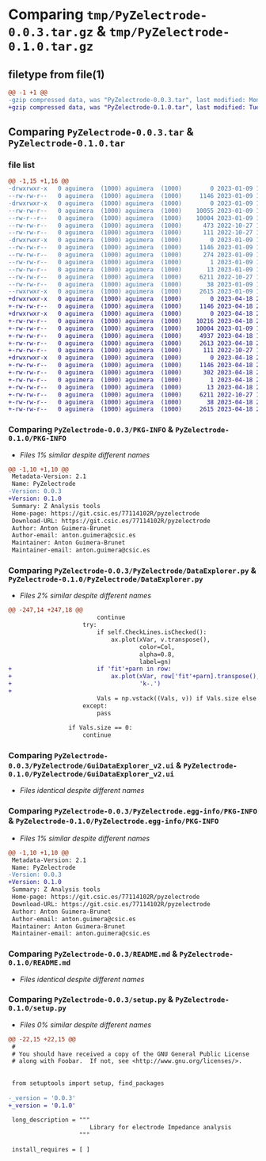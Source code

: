 # Comparing `tmp/PyZelectrode-0.0.3.tar.gz` & `tmp/PyZelectrode-0.1.0.tar.gz`

## filetype from file(1)

```diff
@@ -1 +1 @@
-gzip compressed data, was "PyZelectrode-0.0.3.tar", last modified: Mon Jan  9 17:29:07 2023, max compression
+gzip compressed data, was "PyZelectrode-0.1.0.tar", last modified: Tue Apr 18 22:29:37 2023, max compression
```

## Comparing `PyZelectrode-0.0.3.tar` & `PyZelectrode-0.1.0.tar`

### file list

```diff
@@ -1,15 +1,16 @@
-drwxrwxr-x   0 aguimera  (1000) aguimera  (1000)        0 2023-01-09 17:29:07.828147 PyZelectrode-0.0.3/
--rw-rw-r--   0 aguimera  (1000) aguimera  (1000)     1146 2023-01-09 17:29:07.828147 PyZelectrode-0.0.3/PKG-INFO
-drwxrwxr-x   0 aguimera  (1000) aguimera  (1000)        0 2023-01-09 17:29:07.828147 PyZelectrode-0.0.3/PyZelectrode/
--rw-rw-r--   0 aguimera  (1000) aguimera  (1000)    10055 2023-01-09 17:19:42.000000 PyZelectrode-0.0.3/PyZelectrode/DataExplorer.py
--rw-r--r--   0 aguimera  (1000) aguimera  (1000)    10004 2023-01-09 17:21:37.000000 PyZelectrode-0.0.3/PyZelectrode/GuiDataExplorer_v2.ui
--rw-rw-r--   0 aguimera  (1000) aguimera  (1000)      473 2022-10-27 17:02:29.000000 PyZelectrode-0.0.3/PyZelectrode/Helper.py
--rw-rw-r--   0 aguimera  (1000) aguimera  (1000)      111 2022-10-27 15:52:34.000000 PyZelectrode-0.0.3/PyZelectrode/__init__.py
-drwxrwxr-x   0 aguimera  (1000) aguimera  (1000)        0 2023-01-09 17:29:07.828147 PyZelectrode-0.0.3/PyZelectrode.egg-info/
--rw-rw-r--   0 aguimera  (1000) aguimera  (1000)     1146 2023-01-09 17:29:07.000000 PyZelectrode-0.0.3/PyZelectrode.egg-info/PKG-INFO
--rw-rw-r--   0 aguimera  (1000) aguimera  (1000)      274 2023-01-09 17:29:07.000000 PyZelectrode-0.0.3/PyZelectrode.egg-info/SOURCES.txt
--rw-rw-r--   0 aguimera  (1000) aguimera  (1000)        1 2023-01-09 17:29:07.000000 PyZelectrode-0.0.3/PyZelectrode.egg-info/dependency_links.txt
--rw-rw-r--   0 aguimera  (1000) aguimera  (1000)       13 2023-01-09 17:29:07.000000 PyZelectrode-0.0.3/PyZelectrode.egg-info/top_level.txt
--rw-rw-r--   0 aguimera  (1000) aguimera  (1000)     6211 2022-10-27 15:44:25.000000 PyZelectrode-0.0.3/README.md
--rw-rw-r--   0 aguimera  (1000) aguimera  (1000)       38 2023-01-09 17:29:07.828147 PyZelectrode-0.0.3/setup.cfg
--rwxrwxr-x   0 aguimera  (1000) aguimera  (1000)     2615 2023-01-09 17:25:18.000000 PyZelectrode-0.0.3/setup.py
+drwxrwxr-x   0 aguimera  (1000) aguimera  (1000)        0 2023-04-18 22:29:37.604830 PyZelectrode-0.1.0/
+-rw-rw-r--   0 aguimera  (1000) aguimera  (1000)     1146 2023-04-18 22:29:37.604830 PyZelectrode-0.1.0/PKG-INFO
+drwxrwxr-x   0 aguimera  (1000) aguimera  (1000)        0 2023-04-18 22:29:37.604830 PyZelectrode-0.1.0/PyZelectrode/
+-rw-rw-r--   0 aguimera  (1000) aguimera  (1000)    10216 2023-04-18 21:50:52.000000 PyZelectrode-0.1.0/PyZelectrode/DataExplorer.py
+-rw-rw-r--   0 aguimera  (1000) aguimera  (1000)    10004 2023-01-09 17:21:37.000000 PyZelectrode-0.1.0/PyZelectrode/GuiDataExplorer_v2.ui
+-rw-rw-r--   0 aguimera  (1000) aguimera  (1000)     4937 2023-04-18 18:44:22.000000 PyZelectrode-0.1.0/PyZelectrode/Helper.py
+-rw-rw-r--   0 aguimera  (1000) aguimera  (1000)     2613 2023-04-18 21:23:00.000000 PyZelectrode-0.1.0/PyZelectrode/IES_Fitting.py
+-rw-rw-r--   0 aguimera  (1000) aguimera  (1000)      111 2022-10-27 15:52:34.000000 PyZelectrode-0.1.0/PyZelectrode/__init__.py
+drwxrwxr-x   0 aguimera  (1000) aguimera  (1000)        0 2023-04-18 22:29:37.604830 PyZelectrode-0.1.0/PyZelectrode.egg-info/
+-rw-rw-r--   0 aguimera  (1000) aguimera  (1000)     1146 2023-04-18 22:29:37.000000 PyZelectrode-0.1.0/PyZelectrode.egg-info/PKG-INFO
+-rw-rw-r--   0 aguimera  (1000) aguimera  (1000)      302 2023-04-18 22:29:37.000000 PyZelectrode-0.1.0/PyZelectrode.egg-info/SOURCES.txt
+-rw-rw-r--   0 aguimera  (1000) aguimera  (1000)        1 2023-04-18 22:29:37.000000 PyZelectrode-0.1.0/PyZelectrode.egg-info/dependency_links.txt
+-rw-rw-r--   0 aguimera  (1000) aguimera  (1000)       13 2023-04-18 22:29:37.000000 PyZelectrode-0.1.0/PyZelectrode.egg-info/top_level.txt
+-rw-rw-r--   0 aguimera  (1000) aguimera  (1000)     6211 2022-10-27 15:44:25.000000 PyZelectrode-0.1.0/README.md
+-rw-rw-r--   0 aguimera  (1000) aguimera  (1000)       38 2023-04-18 22:29:37.604830 PyZelectrode-0.1.0/setup.cfg
+-rw-rw-r--   0 aguimera  (1000) aguimera  (1000)     2615 2023-04-18 22:24:13.000000 PyZelectrode-0.1.0/setup.py
```

### Comparing `PyZelectrode-0.0.3/PKG-INFO` & `PyZelectrode-0.1.0/PKG-INFO`

 * *Files 1% similar despite different names*

```diff
@@ -1,10 +1,10 @@
 Metadata-Version: 2.1
 Name: PyZelectrode
-Version: 0.0.3
+Version: 0.1.0
 Summary: Z Analysis tools
 Home-page: https://git.csic.es/77114102R/pyzelectrode
 Download-URL: https://git.csic.es/77114102R/pyzelectrode
 Author: Anton Guimera-Brunet
 Author-email: anton.guimera@csic.es
 Maintainer: Anton Guimera-Brunet
 Maintainer-email: anton.guimera@csic.es
```

### Comparing `PyZelectrode-0.0.3/PyZelectrode/DataExplorer.py` & `PyZelectrode-0.1.0/PyZelectrode/DataExplorer.py`

 * *Files 2% similar despite different names*

```diff
@@ -247,14 +247,18 @@
                         continue
                     try:
                         if self.CheckLines.isChecked():
                             ax.plot(xVar, v.transpose(),
                                     color=Col,
                                     alpha=0.8,
                                     label=gn)
+                        if 'fit'+parn in row:
+                            ax.plot(xVar, row['fit'+parn].transpose(),
+                                    'k-.')
+
                         Vals = np.vstack((Vals, v)) if Vals.size else v
                     except:
                         pass
 
                 if Vals.size == 0:
                     continue
```

### Comparing `PyZelectrode-0.0.3/PyZelectrode/GuiDataExplorer_v2.ui` & `PyZelectrode-0.1.0/PyZelectrode/GuiDataExplorer_v2.ui`

 * *Files identical despite different names*

### Comparing `PyZelectrode-0.0.3/PyZelectrode.egg-info/PKG-INFO` & `PyZelectrode-0.1.0/PyZelectrode.egg-info/PKG-INFO`

 * *Files 1% similar despite different names*

```diff
@@ -1,10 +1,10 @@
 Metadata-Version: 2.1
 Name: PyZelectrode
-Version: 0.0.3
+Version: 0.1.0
 Summary: Z Analysis tools
 Home-page: https://git.csic.es/77114102R/pyzelectrode
 Download-URL: https://git.csic.es/77114102R/pyzelectrode
 Author: Anton Guimera-Brunet
 Author-email: anton.guimera@csic.es
 Maintainer: Anton Guimera-Brunet
 Maintainer-email: anton.guimera@csic.es
```

### Comparing `PyZelectrode-0.0.3/README.md` & `PyZelectrode-0.1.0/README.md`

 * *Files identical despite different names*

### Comparing `PyZelectrode-0.0.3/setup.py` & `PyZelectrode-0.1.0/setup.py`

 * *Files 0% similar despite different names*

```diff
@@ -22,15 +22,15 @@
 #
 # You should have received a copy of the GNU General Public License
 # along with Foobar.  If not, see <http://www.gnu.org/licenses/>.
 
 
 from setuptools import setup, find_packages
 
-_version = '0.0.3'
+_version = '0.1.0'
 
 long_description = """
                       Library for electrode Impedance analysis
                    """
 
 install_requires = [ ]
```

